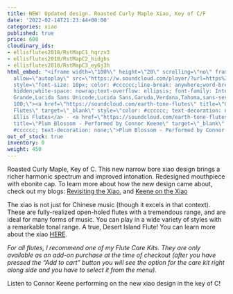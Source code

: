 ```yaml
---
title: NEW! Updated design. Roasted Curly Maple Xiao, Key of C/F
date: '2022-02-14T21:23:44+00:00'
categories: xiao
published: true
price: 600
cloudinary_ids:
- ellisflutes2018/RstMapC1_hqrzv3
- ellisflutes2018/RstMapC2_hidghs
- ellisflutes2018/RstMapC3_ey6j3h
html_embed: "<iframe width=\"100%\" height=\"20\" scrolling=\"no\" frameborder=\"no\"
  allow=\"autoplay\" src=\"https://w.soundcloud.com/player/?url=https%3A//api.soundcloud.com/tracks/1149175378&color=%23ff5500&inverse=false&auto_play=false&show_user=true\"></iframe><div
  style=\"font-size: 10px; color: #cccccc;line-break: anywhere;word-break: normal;overflow:
  hidden;white-space: nowrap;text-overflow: ellipsis; font-family: Interstate,Lucida
  Grande,Lucida Sans Unicode,Lucida Sans,Garuda,Verdana,Tahoma,sans-serif;font-weight:
  100;\"><a href=\"https://soundcloud.com/earth-tone-flutes\" title=\"Geoffrey Ellis
  Flutes\" target=\"_blank\" style=\"color: #cccccc; text-decoration: none;\">Geoffrey
  Ellis Flutes</a> · <a href=\"https://soundcloud.com/earth-tone-flutes/plum-blossom-performed-by-connor-keene\"
  title=\"Plum Blossom - Performed by Connor Keene\" target=\"_blank\" style=\"color:
  #cccccc; text-decoration: none;\">Plum Blossom - Performed by Connor Keene</a></div>\r\n\r\n"
out_of_stock: true
inventory: 0
weight: 450
---
```


Roasted Curly Maple, Key of C.  This new narrow bore xiao design brings a richer harmonic spectrum and improved intonation.  Redesigned mouthpiece with ebonite cap.  To learn more about how the new design came about, check out my blogs: [Revisiting the Xiao.](https://www.ellisflutes.com/blog/revisiting-the-xiao) and [Keene on the Xiao](https://www.ellisflutes.com/blog/keene-on-the-xiao)

The xiao is not just for Chinese music (though it excels in that context).  These are fully-realized open-holed flutes with a tremendous range, and are ideal for many forms of music.  You can play in a wide variety of styles with a remarkable tonal range.  A true, Desert Island Flute!  You can learn more about the xiao [HERE](https://www.ellisflutes.com/world-flutes/xiao).

*For all flutes, I recommend one of my Flute Care Kits. They are only available as an add-on purchase at the time of checkout (after you have pressed the “Add to cart” button you will see the option for the care kit right along side and you have to select it from the menu).*

Listen to Connor Keene performing on the new xiao design in the key of C!
